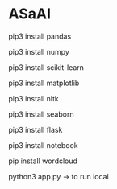 # ASaAI

pip3 install pandas

pip3 install numpy

pip3 install scikit-learn

pip3 install matplotlib

pip3 install nltk

pip3 install seaborn

pip3 install flask

pip3 install notebook

pip install wordcloud


python3 app.py -> to run local
